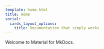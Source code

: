 ```yaml
---
template: home.html
title: Home 
social:
  cards_layout_options:
    title: Documentation that simply works
---
```


Welcome to Material for MkDocs.
